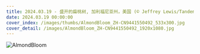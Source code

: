 ```yaml
---
title: 2024.03.19 - 盛开的扁桃树, 加利福尼亚州，美国 (© Jeffrey Lewis/Tandem Stills + Motion)
date: 2024.03.19 00:00:00
cover_index: /images/thumbs/AlmondBloom_ZH-CN9441550492_533x300.jpg
cover_detail: /images/AlmondBloom_ZH-CN9441550492_1920x1080.jpg
---
```


![AlmondBloom](/images/AlmondBloom_ZH-CN9441550492_1920x1080.jpg)
